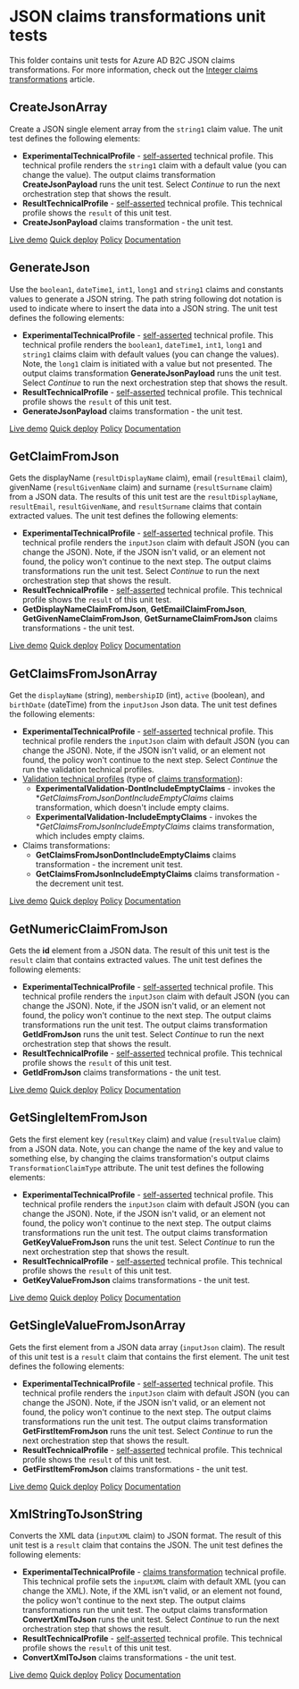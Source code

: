 # JSON claims transformations unit tests

This folder contains unit tests for Azure AD B2C JSON claims transformations. For more information, check out the [Integer claims transformations](https://docs.microsoft.com/azure/active-directory-b2c/json-transformations) article.

## CreateJsonArray

Create a JSON single element array from the `string1` claim value. The unit test defines the following elements:

- **ExperimentalTechnicalProfile** - [self-asserted](https://docs.microsoft.com/azure/active-directory-b2c/self-asserted-technical-profile) technical profile. This technical profile renders the `string1` claim with a default value (you can change the value). The output claims transformation **CreateJsonPayload** runs the unit test. Select *Continue* to run the next orchestration step that shows the result.
- **ResultTechnicalProfile** - [self-asserted](https://docs.microsoft.com/azure/active-directory-b2c/self-asserted-technical-profile) technical profile. This technical profile shows the `result` of this unit test.
- **CreateJsonPayload** claims transformation - the unit test.

[Live demo](https://b2clivedemo.b2clogin.com/b2clivedemo.onmicrosoft.com/B2C_1A_CT_CreateJsonArray/oauth2/v2.0/authorize?client_id=cfaf887b-a9db-4b44-ac47-5efff4e2902c&nonce=defaultNonce&redirect_uri=https%3A%2F%2Fjwt.ms&scope=openid&response_type=id_token&prompt=login)
[Quick deploy](https://b2ciefsetupapp.azurewebsites.net/)
[Policy](CT_CreateJsonArray.xml)
[Documentation](https://docs.microsoft.com/azure/active-directory-b2c/json-transformations#createjsonarray)

## GenerateJson

Use the `boolean1`, `dateTime1`, `int1`, `long1` and `string1` claims and constants values to generate a JSON string. The path string following dot notation is used to indicate where to insert the data into a JSON string. The unit test defines the following elements:

- **ExperimentalTechnicalProfile** - [self-asserted](https://docs.microsoft.com/azure/active-directory-b2c/self-asserted-technical-profile) technical profile. This technical profile renders the `boolean1`, `dateTime1`, `int1`, `long1` and `string1` claims claim with default values (you can change the values). Note, the `long1` claim is initiated with a value but not presented. The output claims transformation **GenerateJsonPayload** runs the unit test. Select *Continue* to run the next orchestration step that shows the result.
- **ResultTechnicalProfile** - [self-asserted](https://docs.microsoft.com/azure/active-directory-b2c/self-asserted-technical-profile) technical profile. This technical profile shows the `result` of this unit test.
- **GenerateJsonPayload** claims transformation - the unit test.

[Live demo](https://b2clivedemo.b2clogin.com/b2clivedemo.onmicrosoft.com/B2C_1A_CT_GenerateJson/oauth2/v2.0/authorize?client_id=cfaf887b-a9db-4b44-ac47-5efff4e2902c&nonce=defaultNonce&redirect_uri=https%3A%2F%2Fjwt.ms&scope=openid&response_type=id_token&prompt=login)
[Quick deploy](https://b2ciefsetupapp.azurewebsites.net/)
[Policy](CT_GenerateJson.xml)
[Documentation](https://docs.microsoft.com/azure/active-directory-b2c/json-transformations#generatejson)

## GetClaimFromJson

Gets the displayName (`resultDisplayName` claim), email (`resultEmail` claim), givenName (`resultGivenName` claim) and surname (`resultSurname` claim) from a JSON data. The results of this unit test are the `resultDisplayName`, `resultEmail`, `resultGivenName`, and `resultSurname` claims that contain extracted values. The unit test defines the following elements:

- **ExperimentalTechnicalProfile** - [self-asserted](https://docs.microsoft.com/azure/active-directory-b2c/self-asserted-technical-profile) technical profile. This technical profile renders the `inputJson` claim with default JSON (you can change the JSON). Note, if the JSON isn't valid, or an element not found, the policy won't continue to the next step. The output claims transformations run the unit test. Select *Continue* to run the next orchestration step that shows the result.
- **ResultTechnicalProfile** - [self-asserted](https://docs.microsoft.com/azure/active-directory-b2c/self-asserted-technical-profile) technical profile. This technical profile shows the `result` of this unit test.
- **GetDisplayNameClaimFromJson**, **GetEmailClaimFromJson**, **GetGivenNameClaimFromJson**, **GetSurnameClaimFromJson** claims transformations - the unit test.

[Live demo](https://b2clivedemo.b2clogin.com/b2clivedemo.onmicrosoft.com/B2C_1A_CT_GetClaimFromJson/oauth2/v2.0/authorize?client_id=cfaf887b-a9db-4b44-ac47-5efff4e2902c&nonce=defaultNonce&redirect_uri=https%3A%2F%2Fjwt.ms&scope=openid&response_type=id_token&prompt=login)
[Quick deploy](https://b2ciefsetupapp.azurewebsites.net/)
[Policy](CT_GetClaimFromJson.xml)
[Documentation](https://docs.microsoft.com/azure/active-directory-b2c/json-transformations#getclaimfromjson)

## GetClaimsFromJsonArray

Get the `displayName` (string), `membershipID` (int), `active` (boolean), and `birthDate` (dateTime) from the `inputJson` Json data. The unit test defines the following elements:

- **ExperimentalTechnicalProfile** - [self-asserted](https://docs.microsoft.com/azure/active-directory-b2c/self-asserted-technical-profile) technical profile. This technical profile renders the `inputJson` claim with default JSON (you can change the JSON). Note, if the JSON isn't valid, or an element not found, the policy won't continue to the next step. Select *Continue* the run the validation technical profiles.
- [Validation technical profiles](https://docs.microsoft.com/azure/active-directory-b2c/validation-technical-profile) (type of [claims transformation](https://docs.microsoft.com/azure/active-directory-b2c/claims-transformation-technical-profile)):
  - **ExperimentalValidation-DontIncludeEmptyClaims** - invokes the **GetClaimsFromJsonDontIncludeEmptyClaims* claims transformation, which doesn't include empty claims.
  - **ExperimentalValidation-IncludeEmptyClaims** - invokes the **GetClaimsFromJsonIncludeEmptyClaims* claims transformation, which includes empty claims.
- Claims transformations:
  - **GetClaimsFromJsonDontIncludeEmptyClaims** claims transformation - the increment unit test.
  - **GetClaimsFromJsonIncludeEmptyClaims** claims transformation - the decrement unit test.

[Live demo](https://b2clivedemo.b2clogin.com/b2clivedemo.onmicrosoft.com/B2C_1A_CT_GetClaimsFromJsonArray/oauth2/v2.0/authorize?client_id=cfaf887b-a9db-4b44-ac47-5efff4e2902c&nonce=defaultNonce&redirect_uri=https%3A%2F%2Fjwt.ms&scope=openid&response_type=id_token&prompt=login)
[Quick deploy](https://b2ciefsetupapp.azurewebsites.net/)
[Policy](CT_GetClaimsFromJsonArray.xml)
[Documentation](https://docs.microsoft.com/azure/active-directory-b2c/json-transformations#getclaimsfromjsonarray)

## GetNumericClaimFromJson

Gets the **id** element from a JSON data. The result of this unit test is the `result` claim that contains extracted values. The unit test defines the following elements:

- **ExperimentalTechnicalProfile** - [self-asserted](https://docs.microsoft.com/azure/active-directory-b2c/self-asserted-technical-profile) technical profile. This technical profile renders the `inputJson` claim with default JSON (you can change the JSON). Note, if the JSON isn't valid, or an element not found, the policy won't continue to the next step. The output claims transformations run the unit test. The output claims transformation **GetIdFromJson** runs the unit test. Select *Continue* to run the next orchestration step that shows the result.
- **ResultTechnicalProfile** - [self-asserted](https://docs.microsoft.com/azure/active-directory-b2c/self-asserted-technical-profile) technical profile. This technical profile shows the `result` of this unit test.
- **GetIdFromJson** claims transformations - the unit test.

[Live demo](https://b2clivedemo.b2clogin.com/b2clivedemo.onmicrosoft.com/B2C_1A_CT_GetNumericClaimFromJson/oauth2/v2.0/authorize?client_id=cfaf887b-a9db-4b44-ac47-5efff4e2902c&nonce=defaultNonce&redirect_uri=https%3A%2F%2Fjwt.ms&scope=openid&response_type=id_token&prompt=login)
[Quick deploy](https://b2ciefsetupapp.azurewebsites.net/)
[Policy](CT_GetNumericClaimFromJson.xml)
[Documentation](https://docs.microsoft.com/azure/active-directory-b2c/json-transformations#getnumericclaimfromjson)

## GetSingleItemFromJson

Gets the first element key (`resultKey` claim) and value (`resultValue` claim) from a JSON data. Note, you can change the name of the key and value to something else, by changing the claims transformation's output claims `TransformationClaimType` attribute. The unit test defines the following elements:

- **ExperimentalTechnicalProfile** - [self-asserted](https://docs.microsoft.com/azure/active-directory-b2c/self-asserted-technical-profile) technical profile. This technical profile renders the `inputJson` claim with default JSON (you can change the JSON). Note, if the JSON isn't valid, or an element not found, the policy won't continue to the next step. The output claims transformations run the unit test. The output claims transformation **GetKeyValueFromJson** runs the unit test. Select *Continue* to run the next orchestration step that shows the result.
- **ResultTechnicalProfile** - [self-asserted](https://docs.microsoft.com/azure/active-directory-b2c/self-asserted-technical-profile) technical profile. This technical profile shows the `result` of this unit test.
- **GetKeyValueFromJson** claims transformations - the unit test.

[Live demo](https://b2clivedemo.b2clogin.com/b2clivedemo.onmicrosoft.com/B2C_1A_CT_GetSingleItemFromJson/oauth2/v2.0/authorize?client_id=cfaf887b-a9db-4b44-ac47-5efff4e2902c&nonce=defaultNonce&redirect_uri=https%3A%2F%2Fjwt.ms&scope=openid&response_type=id_token&prompt=login)
[Quick deploy](https://b2ciefsetupapp.azurewebsites.net/)
[Policy](CT_GetSingleItemFromJson.xml)
[Documentation](https://docs.microsoft.com/azure/active-directory-b2c/json-transformations#getsingleitemfromjson)

## GetSingleValueFromJsonArray

Gets the first element from a JSON data array (`inputJson` claim). The result of this unit test is a `result` claim that contains the first element. The unit test defines the following elements:

- **ExperimentalTechnicalProfile** - [self-asserted](https://docs.microsoft.com/azure/active-directory-b2c/self-asserted-technical-profile) technical profile. This technical profile renders the `inputJson` claim with default JSON (you can change the JSON). Note, if the JSON isn't valid, or an element not found, the policy won't continue to the next step. The output claims transformations run the unit test. The output claims transformation **GetFirstItemFromJson** runs the unit test. Select *Continue* to run the next orchestration step that shows the result.
- **ResultTechnicalProfile** - [self-asserted](https://docs.microsoft.com/azure/active-directory-b2c/self-asserted-technical-profile) technical profile. This technical profile shows the `result` of this unit test.
- **GetFirstItemFromJson** claims transformations - the unit test.

[Live demo](https://b2clivedemo.b2clogin.com/b2clivedemo.onmicrosoft.com/B2C_1A_CT_GetSingleValueFromJsonArray/oauth2/v2.0/authorize?client_id=cfaf887b-a9db-4b44-ac47-5efff4e2902c&nonce=defaultNonce&redirect_uri=https%3A%2F%2Fjwt.ms&scope=openid&response_type=id_token&prompt=login)
[Quick deploy](https://b2ciefsetupapp.azurewebsites.net/)
[Policy](CT_GetSingleValueFromJsonArray.xml)
[Documentation](https://docs.microsoft.com/azure/active-directory-b2c/json-transformations#getsinglevaluefromjsonarray)


## XmlStringToJsonString

Converts the XML data (`inputXML` claim) to JSON format.  The result of this unit test is a `result` claim that contains the JSON. The unit test defines the following elements:

- **ExperimentalTechnicalProfile** - [claims transformation](https://docs.microsoft.com/azure/active-directory-b2c/claims-transformation-technical-profile) technical profile. This technical profile sets the `inputXML` claim with default XML (you can change the XML). Note, if the XML isn't valid, or an element not found, the policy won't continue to the next step. The output claims transformations run the unit test. The output claims transformation **ConvertXmlToJson** runs the unit test. Select *Continue* to run the next orchestration step that shows the result.
- **ResultTechnicalProfile** - [self-asserted](https://docs.microsoft.com/azure/active-directory-b2c/self-asserted-technical-profile) technical profile. This technical profile shows the `result` of this unit test.
- **ConvertXmlToJson** claims transformations - the unit test.

[Live demo](https://b2clivedemo.b2clogin.com/b2clivedemo.onmicrosoft.com/B2C_1A_CT_XmlStringToJsonString/oauth2/v2.0/authorize?client_id=cfaf887b-a9db-4b44-ac47-5efff4e2902c&nonce=defaultNonce&redirect_uri=https%3A%2F%2Fjwt.ms&scope=openid&response_type=id_token&prompt=login)
[Quick deploy](https://b2ciefsetupapp.azurewebsites.net/)
[Policy](CT_XmlStringToJsonString.xml)
[Documentation](https://docs.microsoft.com/azure/active-directory-b2c/json-transformations#xmlstringtojsonstring)
